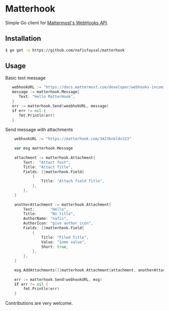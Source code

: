 # Matterhook

Simple Go client for [Mattermost's WebHooks API](https://www.mattermost.org/webhooks/).

## Installation
```sh
$ go get -u https://github.com/nafisfaysal/matterhook
```

## Usage

Basic text message

```go
   webhookURL := "https://docs.mattermost.com/developer/webhooks-incoming.html"
   message := matterhook.Message{
      Text: "Hello MatterHook",
   }
   err := matterhook.Send(weebhokURL, message)
   if err != nil {
      fmt.Println(err)
   }

```

Send message with attachments
```go
    webhookURL := "https://matterhook.com/3423knkldv323"
  
    var msg matterhook.Message
    
    attachment := matterhook.Attachment{
        Text:  "Attact Text",
        Title: "Attact Title",
        Fields: []matterhook.Field{
            {
                Title: "Attach field Title",
            },
        },
    }
    
    anotherAttachment := matterhook.Attachment{
        Text:       "Hello",
        Title:      "No title",
        AuthorName: "nafis",
        AuthorIcon: "give author icon",
        Fields: []matterhook.Field{
            {
                Title: "Filed Title",
                Value: "Some value",
                Short: true,
            },
        },
    }
    
    msg.AddAttachments([]matterhook.Attachment{attachment, anotherAttachment})
    
    err := matterhook.Send(webhookURL, msg)
    if err != nil {
        fmt.Println(err)
    }
```


Contributions are very welcome.
